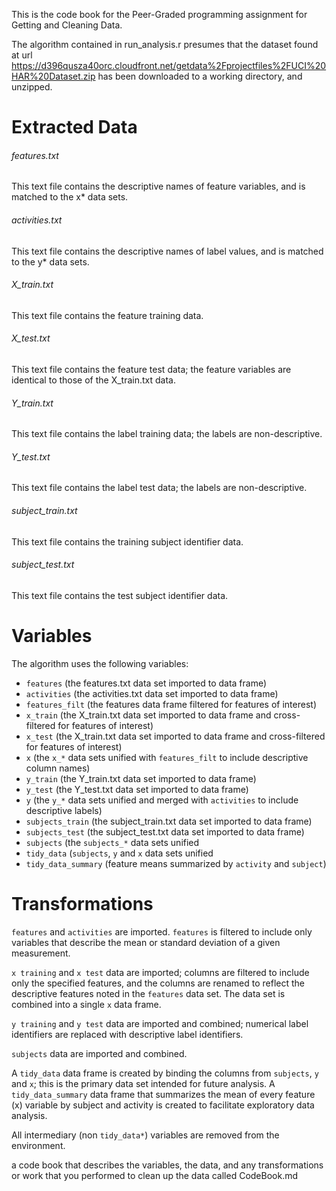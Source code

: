 This is the code book for the Peer-Graded programming assignment for Getting and Cleaning Data.

The algorithm contained in run_analysis.r presumes that the dataset found at url https://d396qusza40orc.cloudfront.net/getdata%2Fprojectfiles%2FUCI%20HAR%20Dataset.zip has been downloaded to a working directory, and unzipped.

# Extracted Data
###### features.txt
This text file contains the descriptive names of feature variables, and is matched to the x* data sets.

###### activities.txt
This text file contains the descriptive names of label values, and is matched to the y* data sets.

###### X_train.txt
This text file contains the feature training data.

###### X_test.txt
This text file contains the feature test data; the feature variables are identical to those of the X_train.txt data.

###### Y_train.txt
This text file contains the label training data; the labels are non-descriptive.

###### Y_test.txt
This text file contains the label test data; the labels are non-descriptive.

###### subject_train.txt
This text file contains the training subject identifier data.

###### subject_test.txt
This text file contains the test subject identifier data.

# Variables
The algorithm uses the following variables:

- `features` (the features.txt data set imported to data frame)
- `activities` (the activities.txt data set imported to data frame)
- `features_filt` (the features data frame filtered for features of interest)
- `x_train` (the X_train.txt data set imported to data frame and cross-filtered for features of interest)
- `x_test` (the X_train.txt data set imported to data frame and cross-filtered for features of interest)
- `x` (the `x_*` data sets unified with `features_filt` to include descriptive column names)
- `y_train` (the Y_train.txt data set imported to data frame)
- `y_test` (the Y_test.txt data set imported to data frame)
- `y` (the `y_*` data sets unified and merged with `activities` to include descriptive labels)
- `subjects_train` (the subject_train.txt data set imported to data frame)
- `subjects_test` (the subject_test.txt data set imported to data frame)
- `subjects` (the `subjects_*` data sets unified
- `tidy_data` (`subjects`, `y` and `x` data sets unified
- `tidy_data_summary` (feature means summarized by `activity` and `subject`)

# Transformations
`features` and `activities` are imported.  `features` is filtered to include only variables that describe the mean or standard deviation of a given measurement.

`x training` and `x test` data are imported; columns are filtered to include only the specified features, and the columns are renamed to reflect the descriptive features noted in the `features` data set.  The data set is combined into a single `x` data frame.

`y training` and `y test` data are imported and combined; numerical label identifiers are replaced with descriptive label identifiers.

`subjects` data are imported and combined.

A `tidy_data` data frame is created by binding the columns from `subjects`, `y` and `x`; this is the primary data set intended for future analysis.  A `tidy_data_summary` data frame that summarizes the mean of every feature (x) variable by subject and activity is created to facilitate exploratory data analysis.

All intermediary (non `tidy_data*`) variables are removed from the environment.


a code book that describes the variables, the data, and any transformations or work that you performed to clean up the data called CodeBook.md

